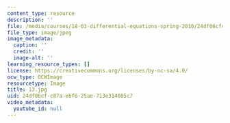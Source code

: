 ```yaml
---
content_type: resource
description: ''
file: /media/courses/18-03-differential-equations-spring-2010/24df06cfc87aebf625ae713e314605c7_13.jpg
file_type: image/jpeg
image_metadata:
  caption: ''
  credit: ''
  image-alt: ''
learning_resource_types: []
license: https://creativecommons.org/licenses/by-nc-sa/4.0/
ocw_type: OCWImage
resourcetype: Image
title: 13.jpg
uid: 24df06cf-c87a-ebf6-25ae-713e314605c7
video_metadata:
  youtube_id: null
---
```

